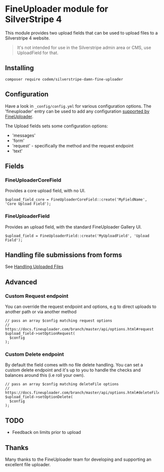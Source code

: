 # FineUploader module for SilverStripe 4

This module provides two upload fields that can be used to upload files to a Silverstripe 4 website.

> It's not intended for use in the Silverstripe admin area or CMS, use UploadField for that.

## Installing

```composer require codem/silverstripe-damn-fine-uploader```

## Configuration

Have a look in ```_config/config.yml``` for various configuration options. The 'fineuploader' entry can be used to add any configuration [supported by FineUploader](https://docs.fineuploader.com/branch/master/api/options.html).

The Upload fields sets some configuration options:
+ 'messages'
+ 'form'
+ 'request' - specifically the method and the request endpoint
+ 'text'

## Fields

### FineUploaderCoreField
Provides a core upload field, with no UI.
```
$upload_field_core = FineUploaderCoreField::create('MyFieldName', 'Core Upload Field');
```

### FineUploaderField
Provides an upload field, with the standard FineUploader Gallery UI.
```
$upload_field = FineUploaderField::create('MyUploadField', 'Upload Field');
```

## Handling file submissions from forms
See [Handling Uploaded Files](./docs/en/001_handling_uploaded_files.md)

## Advanced
### Custom Request endpoint
You can override the request endpoint and options, e.g to direct uploads to another path or via another method
```
// pass an array $config matching request options
// https://docs.fineuploader.com/branch/master/api/options.html#request
$upload_field->setOptionRequest(
  $config
);
```

### Custom Delete endpoint
By default the field comes with no file delete handling. You can set a custom delete endpoint and it's up to you to handle the checks and balances around this (i.e roll your own).
```
// pass an array $config matching deleteFile options
// https://docs.fineuploader.com/branch/master/api/options.html#deleteFile
$upload_field->setOptionDelete(
  $config
);
```

## TODO
+ Feedback on limits prior to upload


## Thanks
Many thanks to the FineUploader team for developing and supporting an excellent file uploader.
